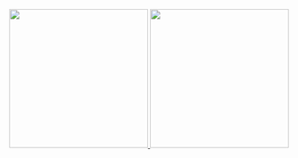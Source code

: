  <div>
  <a href="https://github.com/guilherme-toti">
  <img height="250" src="https://github-readme-stats.vercel.app/api?username=guilherme-toti&show_icons=true&theme=tokyonight&include_all_commits=true&count_private=true"/>
  <img height="250" src="https://github-readme-stats.vercel.app/api/top-langs/?username=guilherme-toti&langs_count=16&theme=tokyonight&layout=compact"/>
</div>
